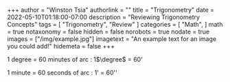 +++
author = "Winston Tsia"
authorlink = ""
title = "Trigonometry"
date = 2022-05-10T01:18:00-07:00
description = "Reviewing Trigonometry Concepts"
tags = [
    "Trigonometry",
    "Review"
]
categories = [
    "Math",
]
math = true
notaxonomy = false
hidden = false
norobots = true
nodate = true
images = ["/img/example.jpg"]
imagetext = "An example text for an image you could add!"
hidemeta = false
+++

1 degree = 60 minutes of arc : 1$\degree$ = 60'

1 minute = 60 seconds of arc : 1' = 60''